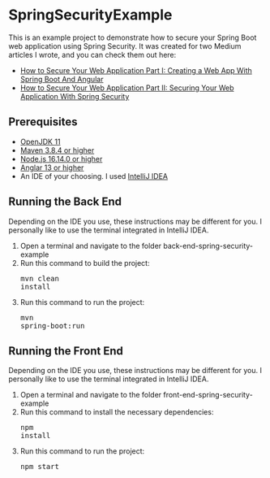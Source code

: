 # SpringSecurityExample

This is an example project to demonstrate how to secure your Spring Boot web application using Spring Security. It was created for two Medium articles I wrote, and you can check them out here: 
* [How to Secure Your Web Application Part I: Creating a Web App With Spring Boot And Angular](https://medium.com/edataconsulting/how-to-secure-your-web-application-part-i-creating-a-web-app-with-spring-boot-and-angular-50d5e9e2fe96)
* [How to Secure Your Web Application Part II: Securing Your Web Application With Spring Security]()

## Prerequisites
* [OpenJDK 11](https://docs.aws.amazon.com/corretto/latest/corretto-11-ug/what-is-corretto-11.html)
* [Maven 3.8.4 or higher](https://maven.apache.org/download.cgi)
* [Node.js 16.14.0 or higher](https://nodejs.org/en/)
* [Anglar 13 or higher](https://angular.io/guide/setup-local)
* An IDE of your choosing. I used [IntelliJ IDEA](https://www.jetbrains.com/idea/)

## Running the Back End
Depending on the IDE you use, these instructions may be different for you. I personally like to use the terminal integrated in IntelliJ IDEA.
1. Open a terminal and navigate to the folder back-end-spring-security-example
2. Run this command to build the project: <pre>mvn clean install</pre>
3. Run this command to run the project: <pre>mvn spring-boot:run</pre>

## Running the Front End
Depending on the IDE you use, these instructions may be different for you. I personally like to use the terminal integrated in IntelliJ IDEA.
1. Open a terminal and navigate to the folder front-end-spring-security-example
2. Run this command to install the necessary dependencies: <pre>npm install</pre>
3. Run this command to run the project: <pre>npm start</pre>
